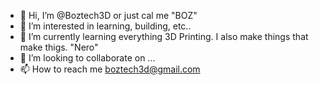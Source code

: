 - 👋 Hi, I’m @Boztech3D or just cal me "BOZ"
- 👀 I’m interested in learning, building, etc..
- 🌱 I’m currently learning everything 3D Printing. I also make things that make thigs. "Nero"
- 💞️ I’m looking to collaborate on ...
- 📫 How to reach me boztech3d@gmail.com

<!---
Boztech3D/Boztech3D is a ✨ special ✨ repository because its `README.md` (this file) appears on your GitHub profile.
You can click the Preview link to take a look at your changes.
--->
